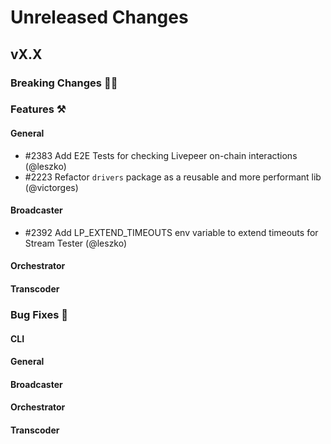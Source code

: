 # Unreleased Changes

## vX.X

### Breaking Changes 🚨🚨

### Features ⚒

#### General
- \#2383 Add E2E Tests for checking Livepeer on-chain interactions (@leszko)
- \#2223 Refactor `drivers` package as a reusable and more performant lib (@victorges)

#### Broadcaster
- \#2392 Add LP_EXTEND_TIMEOUTS env variable to extend timeouts for Stream Tester (@leszko)

#### Orchestrator

#### Transcoder

### Bug Fixes 🐞

#### CLI

#### General

#### Broadcaster

#### Orchestrator

#### Transcoder
